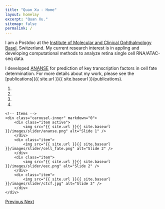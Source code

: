 ```yaml
---
title: "Quan Xu - Home"
layout: homelay
excerpt: "Quan Xu."
sitemap: false
permalink: /
---
```


I am a Postdoc at the [Institute of Molecular and Clinical Ophthalmology Basel](https://iob.ch/), Switzerland. My current research interest is in appling and developing computational methods to analyze retina single cell RNA/ATAC-seq data. 

I developed [ANANSE](https://academic.oup.com/nar/article/49/14/7966/6318498) for prediction of key transcription factors in cell fate determination. For more details about my work, please see the [publications]({{ site.url }}{{ site.baseurl }}/publications).


<div markdown="0" id="carousel" class="carousel slide" data-ride="carousel" data-interval="4000" data-pause="hover" >
    <!-- Menu -->
    <ol class="carousel-indicators">
        <li data-target="#carousel" data-slide-to="0" class="active"></li>
        <li data-target="#carousel" data-slide-to="1"></li>
        <li data-target="#carousel" data-slide-to="2"></li>
        <li data-target="#carousel" data-slide-to="3"></li>
        <!-- <li data-target="#carousel" data-slide-to="4"></li>
        <li data-target="#carousel" data-slide-to="5"></li>
        <li data-target="#carousel" data-slide-to="6"></li> -->
    </ol>

    <!-- Items -->
    <div class="carousel-inner" markdown="0">
        <div class="item active">
            <img src="{{ site.url }}{{ site.baseurl }}/images/slider/ananse.png" alt="Slide 1" />
        </div>
        <div class="item">
            <img src="{{ site.url }}{{ site.baseurl }}/images/slider/cell_fate.png" alt="Slide 2" />
        </div>
        <div class="item">
            <img src="{{ site.url }}{{ site.baseurl }}/images/slider/eec.png" alt="Slide 2" />
        </div>
        <div class="item">
            <img src="{{ site.url }}{{ site.baseurl }}/images/slider/ctcf.jpg" alt="Slide 3" />
        </div>
    </div>

  <a class="left carousel-control" href="#carousel" role="button" data-slide="prev">
    <span class="glyphicon glyphicon-chevron-left" aria-hidden="true"></span>
    <span class="sr-only">Previous</span>
  </a>
  <a class="right carousel-control" href="#carousel" role="button" data-slide="next">
    <span class="glyphicon glyphicon-chevron-right" aria-hidden="true"></span>
    <span class="sr-only">Next</span>
  </a>
</div>



<!-- 
<figure class="fourth">
  <img src="{{ site.url }}{{ site.baseurl }}/images/logopic/Logo_Leiden.jpg" style="width: 210px">
  <img src="{{ site.url }}{{ site.baseurl }}/images/logopic/Logo_Nanofront.jpg" style="width: 110px">
  <img src="{{ site.url }}{{ site.baseurl }}/images/logopic/Logo_NWO.jpg" style="width: 120px">
  <img src="{{ site.url }}{{ site.baseurl }}/images/logopic/Logo_ERC.jpg" style="width: 110px">
</figure> -->
